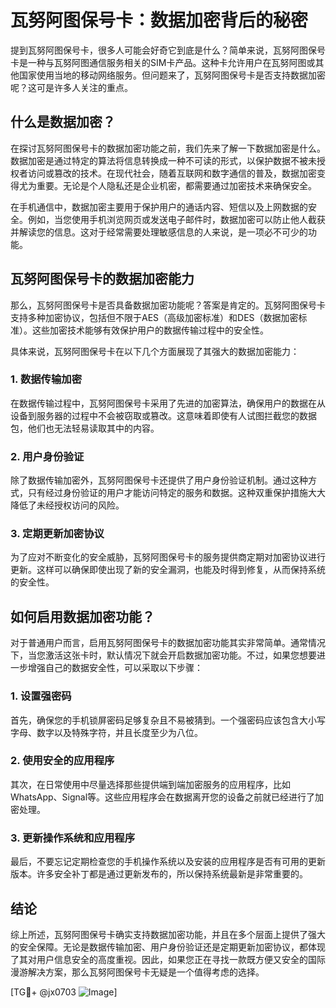 # 瓦努阿图保号卡：数据加密背后的秘密

提到瓦努阿图保号卡，很多人可能会好奇它到底是什么？简单来说，瓦努阿图保号卡是一种与瓦努阿图通信服务相关的SIM卡产品。这种卡允许用户在瓦努阿图或其他国家使用当地的移动网络服务。但问题来了，瓦努阿图保号卡是否支持数据加密呢？这可是许多人关注的重点。

## 什么是数据加密？

在探讨瓦努阿图保号卡的数据加密功能之前，我们先来了解一下数据加密是什么。数据加密是通过特定的算法将信息转换成一种不可读的形式，以保护数据不被未授权者访问或篡改的技术。在现代社会，随着互联网和数字通信的普及，数据加密变得尤为重要。无论是个人隐私还是企业机密，都需要通过加密技术来确保安全。

在手机通信中，数据加密主要用于保护用户的通话内容、短信以及上网数据的安全。例如，当您使用手机浏览网页或发送电子邮件时，数据加密可以防止他人截获并解读您的信息。这对于经常需要处理敏感信息的人来说，是一项必不可少的功能。

## 瓦努阿图保号卡的数据加密能力

那么，瓦努阿图保号卡是否具备数据加密功能呢？答案是肯定的。瓦努阿图保号卡支持多种加密协议，包括但不限于AES（高级加密标准）和DES（数据加密标准）。这些加密技术能够有效保护用户的数据传输过程中的安全性。

具体来说，瓦努阿图保号卡在以下几个方面展现了其强大的数据加密能力：

### 1. 数据传输加密

在数据传输过程中，瓦努阿图保号卡采用了先进的加密算法，确保用户的数据在从设备到服务器的过程中不会被窃取或篡改。这意味着即使有人试图拦截您的数据包，他们也无法轻易读取其中的内容。

### 2. 用户身份验证

除了数据传输加密外，瓦努阿图保号卡还提供了用户身份验证机制。通过这种方式，只有经过身份验证的用户才能访问特定的服务和数据。这种双重保护措施大大降低了未经授权访问的风险。

### 3. 定期更新加密协议

为了应对不断变化的安全威胁，瓦努阿图保号卡的服务提供商定期对加密协议进行更新。这样可以确保即使出现了新的安全漏洞，也能及时得到修复，从而保持系统的安全性。

## 如何启用数据加密功能？

对于普通用户而言，启用瓦努阿图保号卡的数据加密功能其实非常简单。通常情况下，当您激活这张卡时，默认情况下就会开启数据加密功能。不过，如果您想要进一步增强自己的数据安全性，可以采取以下步骤：

### 1. 设置强密码

首先，确保您的手机锁屏密码足够复杂且不易被猜到。一个强密码应该包含大小写字母、数字以及特殊字符，并且长度至少为八位。

### 2. 使用安全的应用程序

其次，在日常使用中尽量选择那些提供端到端加密服务的应用程序，比如WhatsApp、Signal等。这些应用程序会在数据离开您的设备之前就已经进行了加密处理。

### 3. 更新操作系统和应用程序

最后，不要忘记定期检查您的手机操作系统以及安装的应用程序是否有可用的更新版本。许多安全补丁都是通过更新发布的，所以保持系统最新是非常重要的。

## 结论

综上所述，瓦努阿图保号卡确实支持数据加密功能，并且在多个层面上提供了强大的安全保障。无论是数据传输加密、用户身份验证还是定期更新加密协议，都体现了其对用户信息安全的高度重视。因此，如果您正在寻找一款既方便又安全的国际漫游解决方案，那么瓦努阿图保号卡无疑是一个值得考虑的选择。

[TG💪+ @jx0703 ![Image](https://github.com/user-attachments/assets/dbca1d08-cadb-493c-b0ec-ad6f7a83f270)]